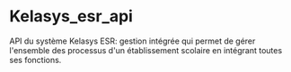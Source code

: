 # Kelasys_esr_api
API du système Kelasys ESR: gestion intégrée qui permet de gérer l'ensemble des processus d'un établissement scolaire en intégrant toutes ses fonctions.

